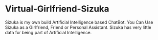 # Virtual-Girlfriend-Sizuka
Sizuka is my own build Artificial Intelligence based ChatBot. You Can Use Sizuka as a Girlfriend, Friend or Personal Assistant. Sizuka has very little data for being part of Artificial Intelligence.
